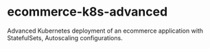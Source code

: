 # ecommerce-k8s-advanced
Advanced Kubernetes deployment of an ecommerce application with StatefulSets, Autoscaling configurations.
